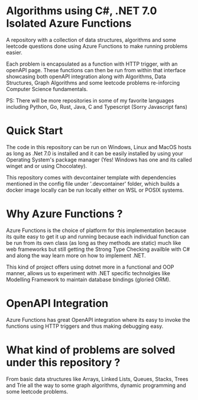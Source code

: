 # Algorithms using C#, .NET 7.0 Isolated Azure Functions

A repository with a collection of data structures, algorithms and some leetcode questions done using Azure Functions to make running problems easier. 

Each problem is encapsulated as a function with HTTP trigger, with an openAPI page. These functions can then be run from within that interface showcasing both openAPI integration along with Algorithms, Data Structures, Graph Algorithms and some leetcode problems re-inforcing Computer Science fundamentals. 

PS: There will be more repositories in some of my favorite languages including Python, Go, Rust, Java, C and Typescript (Sorry Javascript fans)

# Quick Start

The code in this repository can be run on Windows, Linux and MacOS hosts as long as .Net 7.0 is installed and it can be easily installed by using your Operating System's package manager (Yes! Windows has one and its called winget and or using Chocolatey).

This repository comes with devcontainer template with dependencies mentioned in the config file under '.devcontainer' folder, which builds a docker image locally can be run locally either on WSL or POSIX systems. 

# Why Azure Functions ?

Azure Functions is the choice of platform for this implementation because its quite easy to get it up and running because each individual function can be run from its own class (as long as they methods are static) much like web frameworks but still getting the Strong Type Checking availble with C# and along the way learn more on how to implement .NET. 

This kind of project offers using dotnet more in a functional and OOP manner, allows us to experiment with .NET specific technolgies like Modelling Framework to maintain database bindings (gloried ORM). 

# OpenAPI Integration

Azure Functions has great OpenAPI integration where its easy to invoke the functions using HTTP triggers and thus making debugging easy.

# What kind of problems are solved under this repository ?

From basic data structures like Arrays, Linked Lists, Queues, Stacks, Trees and Trie all the way to some graph algorithms, dynamic programming and some leetcode problems. 